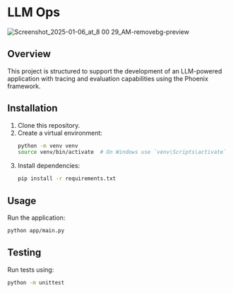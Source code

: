 # LLM Ops

![Screenshot_2025-01-06_at_8 00 29_AM-removebg-preview](https://github.com/user-attachments/assets/dc72d510-0304-4bd8-af5f-d77233c6a26c)

## Overview
This project is structured to support the development of an LLM-powered application with tracing and evaluation capabilities using the Phoenix framework.

## Installation
1. Clone this repository.
2. Create a virtual environment:
   ```bash
   python -m venv venv
   source venv/bin/activate  # On Windows use `venv\Scripts\activate`
3. Install dependencies:
   ```bash
   pip install -r requirements.txt
   ```

## Usage
Run the application:
   ```bash
   python app/main.py
   ```

## Testing
Run tests using:
   ```bash
   python -m unittest
   ```

